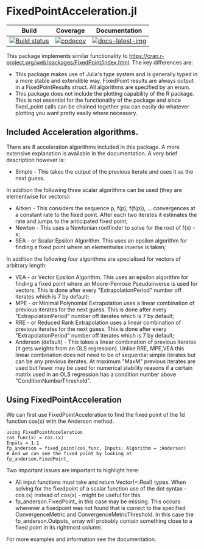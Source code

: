 # FixedPointAcceleration.jl

| Build | Coverage | Documentation |
|-------|----------|---------------|
| [![Build status](https://github.com/s-baumann/FixedPointAcceleration.jl/workflows/CI/badge.svg)](https://github.com/s-baumann/FixedPointAcceleration.jl/actions) | [![codecov](https://codecov.io/gh/s-baumann/FixedPointAcceleration.jl/branch/master/graph/badge.svg?token=mQHe1FSuvt)](https://codecov.io/gh/s-baumann/FixedPointAcceleration.jl) | [![docs-latest-img](https://img.shields.io/badge/docs-latest-blue.svg)](https://s-baumann.github.io/FixedPointAcceleration.jl/dev/index.html) |

This package implements similar functionality to https://cran.r-project.org/web/packages/FixedPoint/index.html. The key differences are:
* This package makes use of Julia's type system and is generally typed in a more stable and extendible way. FixedPoint results are always output in a FixedPointResults struct. All algorithms are specified by an enum.
* This package does not include the plotting capability of the R package. This is not essential for the functionality of the package and since fixed_point calls can be chained together you can easily do whatever plotting you want pretty easily where necessary.

## Included Acceleration algorithms.

There are 8 acceleration algorithms included in this package. A more extensive explanation is available in the documentation. A very brief description however is:
* Simple - This takes the output of the previous iterate and uses it as the next guess.

In addition the following three scalar algorithms can be used (they are elementwise for vectors):
* Aitken - This considers the sequence p, f(p), f(f(p)), ... convergences at a constant rate to the fixed point. After each two iterates it estimates the rate and jumps to the anticipated fixed point;
* Newton - This uses a Newtonian rootfinder to solve for the root of f(x) - x;
* SEA - or Scalar Epsilon Algorithm. This uses an epsilon algorithm for finding a fixed point where an elementwise inverse is taken;

In addition the following four algorithms are specialised for vectors of arbitrary length:
* VEA - or Vector Epsilon Algorithm. This uses an epsilon algorithm for finding a fixed point where an Moore-Penrose Pseudoinverse is used for vectors. This is done after every "ExtrapolationPeriod" number off iterates which is 7 by default;
* MPE - or Minimal Polynomial Extrapolation uses a linear combination of previous iterates for the next guess. This is done after every "ExtrapolationPeriod" number off iterates which is 7 by default;
* RRE - or Reduced Rank Extrapolation uses a linear combination of previous iterates for the next guess. This is done after every "ExtrapolationPeriod" number off iterates which is 7 by default;
* Anderson (default) - This takes a linear combination of previous iterates (it gets weights from an OLS regression). Unlike RRE, MPE,VEA this linear combination does not need to be of sequential simple iterates but can be any previous iterates. At maximum "MaxM" previous iterates are used but fewer may be used for numerical stability reasons if a certain matrix used in an OLS regression has a condition number above "ConditionNumberThreshold".


## Using FixedPointAcceleration

We can first use FixedPointAcceleration to find the fixed point of the 1d function cos(x) with the Anderson method.
```
using FixedPointAcceleration
cos_func(x) = cos.(x)
Inputs = 1.1
fp_anderson = fixed_point(cos_func, Inputs; Algorithm = :Anderson)
# And we can see the fixed point by looking at
fp_anderson.FixedPoint_
```
Two important issues are important to highlight here:
* All input functions must take and return Vector{<:Real} types. When solving for the fixedpoint of a scalar function use of the dot syntax - cos.(x) instead of cos(x) - might be useful for this.
* fp_anderson.FixedPoint_  in this case may be missing. This occurs whenever a fixedpoint was not found that is correct to the specified ConvergenceMetric and ConvergenceMetricThreshold. In this case the fp_anderson.Outputs_ array will probably contain something close to a fixed point in its rightmost column.

For more examples and information see the documentation.
